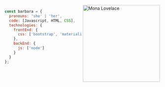 <img src="https://octodex.github.com/images/mona-lovelace.jpg" alt="Mona Lovelace" align="right" height="250">

```javascript
const barbara = {
  pronouns: 'she' | 'her',
  code: [Javascript, HTML, CSS],
  technologies: {
    frontEnd: {
      css: ['bootstrap', 'materialize', 'SASS']
    },
    backEnd: {
      js: ['node']
    }
  }
};
```
